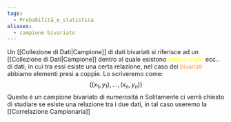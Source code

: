 ```yaml
---
tags:
  - Probabilità_e_statistica
aliases:
  - campione bivariato
---
```


Un [[Collezione di Dati|Campione]] di dati bivariati si riferisce ad un [[Collezione di Dati|Campione]] dentro al quale esistono <font color="#ffff00">coppie</font> <font color="#ffff00">triple</font> ecc.. di dati, in cui tra essi esiste una certa relazione, nel caso dei <font color="#f79646">bivariati</font> abbiamo elementi presi a coppie.
Lo scriveremo come:
$$((x_{1},y_{1}),\dots,(x_{n},y_{n}))$$
Questo è un campione bivariato di numerosità $n$
Solitamente ci verrà chiesto di studiare se esiste una relazione tra i due dati, in tal caso useremo la [[Correlazione Campionaria]]